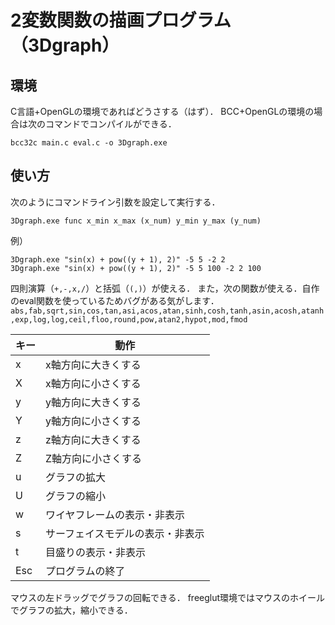 # 2変数関数の描画プログラム（3Dgraph）

## 環境

C言語+OpenGLの環境であればどうさする（はず）．
BCC+OpenGLの環境の場合は次のコマンドでコンパイルができる．
```
bcc32c main.c eval.c -o 3Dgraph.exe
```

## 使い方

次のようにコマンドライン引数を設定して実行する．
```
3Dgraph.exe func x_min x_max (x_num) y_min y_max (y_num)
```
例）
```
3Dgraph.exe "sin(x) + pow((y + 1), 2)" -5 5 -2 2
3Dgraph.exe "sin(x) + pow((y + 1), 2)" -5 5 100 -2 2 100
```

四則演算（`+,-,x,/`）と括弧（`(,)`）が使える．
また，次の関数が使える．自作のeval関数を使っているためバグがある気がします．
`abs,fab,sqrt,sin,cos,tan,asi,acos,atan,sinh,cosh,tanh,asin,acosh,atanh,exp,log,log,ceil,floo,round,pow,atan2,hypot,mod,fmod`

|キー|動作                            |
|----|--------------------------------|
|x   |x軸方向に大きくする             |
|X   |x軸方向に小さくする             |
|y   |y軸方向に大きくする             |
|Y   |y軸方向に小さくする             |
|z   |z軸方向に大きくする             |
|Z   |Z軸方向に小さくする             |
|u   |グラフの拡大                    |
|U   |グラフの縮小                    |
|w   |ワイヤフレームの表示・非表示    |
|s   |サーフェイスモデルの表示・非表示|
|t   |目盛りの表示・非表示            |
|Esc |プログラムの終了                |

マウスの左ドラッグでグラフの回転できる．
freeglut環境ではマウスのホイールでグラフの拡大，縮小できる．
